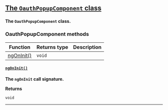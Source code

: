 <section id="main" data-note="AUTO-GENERATED CONTENT, DO NOT EDIT DIRECTLY!">

<h2><a name="oauthpopupcomponent" href="https://nguix-starter.lamnhan.com/content/reference/classes/oauthpopupcomponent.html"><p>The <code>OauthPopupComponent</code> class</p>
</a></h2>

**The `OauthPopupComponent` class.**

<h3><a name="oauthpopupcomponent-methods"><p>OauthPopupComponent methods</p>
</a></h3>

| Function                                      | Returns type      | Description |
| --------------------------------------------- | ----------------- | ----------- |
| [ngOnInit()](#oauthpopupcomponent-ngoninit-0) | <code>void</code> |             |

<h4><a name="oauthpopupcomponent-ngoninit-0" href="https://nguix-starter.lamnhan.com/content/reference/classes/oauthpopupcomponent.html#ngoninit"><p><code>ngOnInit()</code></p>
</a></h4>

**The `ngOnInit` call signature.**

**Returns**

<code>void</code>

---

</section>
